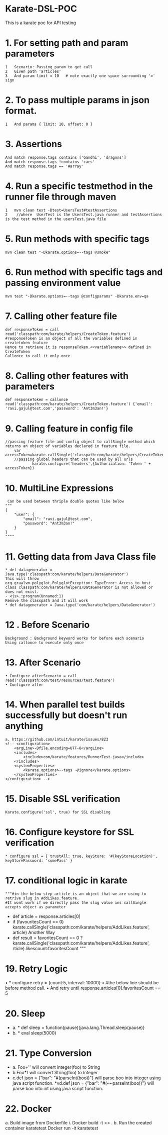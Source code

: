# Karate-DSL-POC
This is a karate poc for API testing
# 1. For setting path and param parameters
    1 	Scenario: Passing param to get call
    2 	Given path 'articles'
    3 	And param limit = 10   # note exactly one space surrounding '=' sign
# 2. To pass multiple params in json format.
    1 	And params { limit: 10, offset: 0 }
# 3. Assertions
	And match response.tags contains ['Gandhi', 'dragons']
	And match response.tags !contains 'cars'
	And match response.tags == '#array'	
# 4. Run a specific testmethod in the runner file through maven
    1 	mvn clean test -Dtest=UsersTest#testAssertions
    2 	 //where  UserTest is the UsersTest.java runner and testAssertions is the test method in the usersTest.java file
	
# 5. Run methods with specific tags
	mvn clean test "-Dkarate.options=--tags @smoke"

# 6. Run method with specific tags and passing environment value
	mvn test "-Dkarate.options=--tags @configparams" -Dkarate.env=qa
	
# 7. Calling other feature file
	def responseToken = call read('classpath:com/karate/helpers/CreateToken.feature')
	#responseToken is an object of all the variables defined in createtoken feature
	Hence to retrieve it is responseToken.<<variablename>> defined in CreateToken
	Callonce to call it only once
	
# 8. Calling other features with parameters
	def responseToken = callonce read('classpath:com/karate/helpers/CreateToken.feature') {'email': 'ravi.gajul@test.com','password': 'Ant3m3an!'}
	
# 9. Calling feature in config file
	//passing feature file and config object to callSingle method which returns an object of variables declared in feature file.        
	    var accessToken=karate.callSingle('classpath:com/karate/helpers/CreateToken.feature',config).authToken	
	    //passing global headers that can be used by all urls
	            karate.configure('headers',{Authorization: 'Token ' + accessToken})  
# 10. MultiLine Expressions 
	 Can be used between thriple double quotes like below 
	"""
	{
	    "user": {
	        "email": "ravi.gajul@test.com",
	        "password": "Ant3m3an!"
	    }
	}
	""""
# 11. Getting data from Java Class file
	* def datagenerator = Java.type('classpath:com/karate/helpers/DataGenerator')
	This will throw 
	org.graalvm.polyglot.PolyglotException: TypeError: Access to host class classpath:com/karate/helpers/DataGenerator is not allowed or does not exist.
	- <js>.:program(Unnamed:1)
	Remove the classpath and it will work
	* def datagenerator = Java.type('com/karate/helpers/DataGenerator')
# 12 . Before Scenario
	Background : Background keyword works for before each scenario
	Using callonce to execute only once
# 13. After Scenario
	• Configure afterScenario = call read('classpath:com/test/resources/test.feature')
	• Configure after
# 14. When parallel test builds successfully but doesn't run anything
	a. https://github.com/intuit/karate/issues/823
	<!-- <configuration>
		<argLine>-Dfile.encoding=UTF-8</argLine>
		<includes>
			<include>com/karate/features/RunnerTest.java</include>
		</includes>
		<systemProperties>
			<karate.options>--tags ~@ignore</karate.options>
		</systemProperties>
	</configuration> -->
	
# 15. Disable SSL verification
	Karate.configure('ssl', true) for SSL disabling

# 16. Configure keystore for SSL verification	
	* configure ssl = { trustAll: true, keyStore: '#(keyStoreLocation)', keyStorePassword: 'somePass' }
	
# 17. conditional logic in karate
    """#in the below step article is an object that we are using to retrive slug in AddLikes.feature. 
    #It wont work if we directly pass the slug value ins callSingle accepts object as parameter
   * def article = response.articles[0]
   * if (favouritesCount == 0) karate.callSingle('classpath:com/karate/helpers/AddLikes.feature', article)
   Another Way
   * def result = favoritesCount == 0 ? karate.callSingle('classpath:com/karate/helpers/AddLikes.feature',   rticle).likescount:favoritesCount 
   """
# 19. Retry Logic
• * configure retry = {count:5, interval: 10000}
• #the below line should be before method call.
• And retry until response.articles[0].favoritesCount == 5
# 20. Sleep
* a. * def sleep = function(pause){java.lang.Thread.sleep(pause)}
* b. * eval sleep(5000)
# 21. Type Conversion
* a. Foo+'' will convert integer(foo) to String
* b.Foo*1 will convert String(foo) to Integer
* c.def json = {"bar": "#(parseInt(boo))"} will parse boo into integer using java script function.
*vd.def json = {"bar": "#(~~parseInt(boo))"} will parse boo into int using java script function.
# 22. Docker
a. Build image from Dockerfile
i. Docker build -t <<name of the container--karatetest>> .
b. Run the created container karatetest
Docker run -it karatetest
